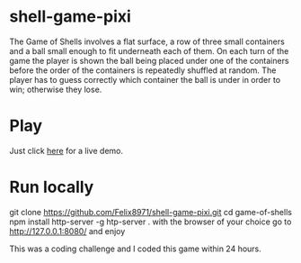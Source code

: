 # shell-game-pixi

The Game of Shells involves a flat surface, a row of three small containers and a ball small enough to fit underneath each of them. On each turn of the game the player is shown the ball being placed under one of the containers before the order of the containers is repeatedly shuffled at random. The player has to guess correctly which container the ball is under in order to win; otherwise they lose.

# Play

Just click [here](http://felixdebon.com/shell-game-pixi/index.html) for a live demo.

# Run locally
git clone https://github.com/Felix8971/shell-game-pixi.git
cd game-of-shells
npm install http-server -g
htp-server .
with the browser of your choice go to http://127.0.0.1:8080/ and enjoy

This was a coding challenge and I coded this game within 24 hours.
